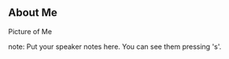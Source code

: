 ##  About Me

Picture of Me

note:
    Put your speaker notes here.
    You can see them pressing 's'.
